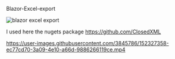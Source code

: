 Blazor-Excel-export

![blazor excel export](https://user-images.githubusercontent.com/3845786/152016618-1aad643c-649a-41fb-afaa-8713023734df.png)

I used here the nugets package https://github.com/ClosedXML


https://user-images.githubusercontent.com/3845786/152327358-ec77cd70-3a09-4e10-a66d-9886266119ce.mp4

